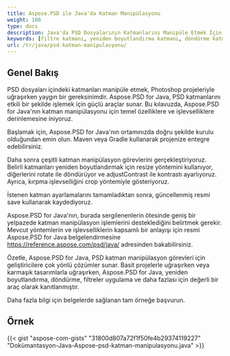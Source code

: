 ```yaml
---
title: Aspose.PSD ile Java'da Katman Manipülasyonu
weight: 100
type: docs
description: Java'da PSD Dosyalarının Katmanlarını Manipüle Etmek İçin Örnekler
keywords: [filtre katmanı, yeniden boyutlandırma katmanı, döndürme katmanı, kırpma katmanı, psd filtreleri, katman manipülasyonu, katman güncelleme, psd api, java, kod örneği]
url: /tr/java/psd-katman-manipulasyonu/
---
```


## **Genel Bakış**

PSD dosyaları içindeki katmanları manipüle etmek, Photoshop projeleriyle uğraşırken yaygın bir gereksinimdir. Aspose.PSD for Java, PSD katmanlarını etkili bir şekilde işlemek için güçlü araçlar sunar. Bu kılavuzda, Aspose.PSD for Java'nın katman manipülasyonu için temel özelliklere ve işlevselliklere derinlemesine iniyoruz.

Başlamak için, Aspose.PSD for Java'nın ortamınızda doğru şekilde kurulu olduğundan emin olun. Maven veya Gradle kullanarak projenize entegre edebilirsiniz.

Daha sonra çeşitli katman manipülasyon görevlerini gerçekleştiriyoruz. Belirli katmanları yeniden boyutlandırmak için resize yöntemini kullanıyor, diğerlerini rotate ile döndürüyor ve adjustContrast ile kontrastı ayarlıyoruz. Ayrıca, kırpma işlevselliğini crop yöntemiyle gösteriyoruz.

İstenen katman ayarlamalarını tamamladıktan sonra, güncellenmiş resmi save kullanarak kaydediyoruz.

Aspose.PSD for Java'nın, burada sergilenenlerin ötesinde geniş bir yelpazede katman manipülasyon işlemlerini desteklediğini belirtmek gerekir. Mevcut yöntemlerin ve işlevselliklerin kapsamlı bir anlayışı için resmi Aspose.PSD for Java belgelendirmesine https://reference.aspose.com/psd/java/ adresinden bakabilirsiniz.

Özetle, Aspose.PSD for Java, PSD katman manipülasyon görevleri için geliştiricilere çok yönlü çözümler sunar. Basit projelerle uğraşırken veya karmaşık tasarımlarla uğraşırken, Aspose.PSD for Java, yeniden boyutlandırma, döndürme, filtreler uygulama ve daha fazlası için değerli bir araç olarak kanıtlanmıştır.

Daha fazla bilgi için belgelerde sağlanan tam örneğe başvurun.

## **Örnek**
{{< gist "aspose-com-gists" "31800d807a72f1f50fe4b29374119227" "Dokümantasyon-Java-Aspose-psd-katman-manipulasyonu.java" >}}
